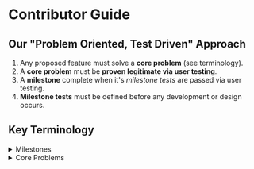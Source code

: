 # Contributor Guide

## Our "Problem Oriented, Test Driven" Approach

1. Any proposed feature must solve a **core problem** (see terminology).
2. A **core problem** must be **proven legitimate via user testing**.
3. A **milestone** complete when it's _milestone tests_ are passed via user testing.
4. **Milestone tests** must be defined before any development or design occurs.

## Key Terminology

<details>
<summary>Milestones</summary>

- A **milestone** solves some set of core problems.

- A **milestone test** is a set of tests that must pass for a release to be considered reached. These usually involve user testing.

- **Milestone planning** is the act of (1) choosing a set of _proven_ problems to solve for, and (2) defining tests to measure if they have been solved.
</details>

<details>
<summary>Core Problems</summary>

- The [**Core problems**](https://www.notion.so/krausehousework/1c666b2efe204bec9a847ae56724b7de?v=5c085b44b97e4f41bc133769d687ea8a) are an ordered list of problems we're attempting to solve. **Every problem must have convincing evidence of its suggested severity and urgency**. Likewise, **user tests must be shown for a release to be considered ready**.

- The [**Core Problem Dashboard**](https://www.notion.so/krausehousework/1c666b2efe204bec9a847ae56724b7de?v=5c085b44b97e4f41bc133769d687ea8a) is an explicit list of the problems we're trying to solve, what order we plan to solve them in. Absorb this, question this, know it. This is our map for navigating features and priorities.
</details>
